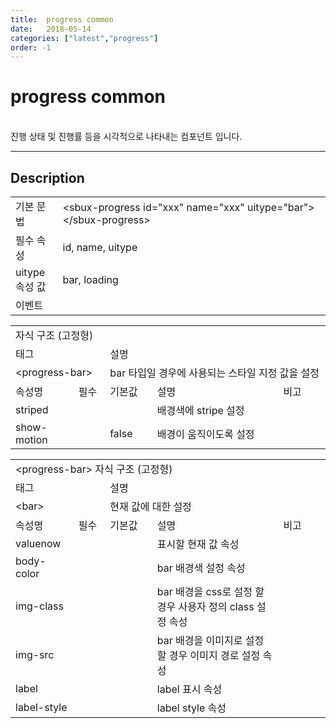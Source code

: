 ```yaml
---
title:  progress common
date:   2018-05-14
categories: ["latest","progress"]
order: -1
---
```


progress common
===

<br>
진행 상태 및 진행률 등을 시각적으로 나타내는 컴포넌트 입니다.

---

## Description

<table style="width:100%">
    <colgroup>
        <col width="15%"/>
        <col width="35%"/>
        <col width="15%"/>
        <col width="35%"/>
    </colgroup>
    <tr>
        <td class="tdTitle">기본 문법</td>
        <td colspan="3">&lt;sbux-progress id="xxx" name="xxx" uitype="bar"&gt;&lt;/sbux-progress&gt;</td>
    </tr>
    <tr>
        <td class="tdTitle">필수 속성</td>
        <td colspan="3">id, name, uitype</td>
    </tr>
    <tr>
        <td class="tdTitle">uitype 속성 값</td>
        <td colspan="3">bar, loading</td>
    </tr>
    <tr>
        <td class="tdTitle">이벤트</td>
        <td colspan="3"></td>
    </tr>
</table>

<table style="width:100%">
    <colgroup>
        <col width="20%"/>
        <col width="10%"/>
        <col width="15%"/>
        <col width="40%"/>
        <col width="15%"/>
    </colgroup>
    <tr>
        <td class="tdTitle tdBg tdCenter" colspan="5">자식 구조 (고정형)</td>
    </tr>
    <tr>
        <td class="tdTitle tdCenter" colspan="2">태그</td>
        <td class="tdTitle tdCenter" colsapn="3">설명</td>
    </tr>
    <tr>
        <td class="tdCenter" colspan="2">&lt;progress-bar&gt;</td>
        <td class="tdCenter" colspan="3">bar 타입일 경우에 사용되는 스타일 지정 값을 설정</td>
    </tr>
    <tr>
        <td class="tdTitle tdCenter">속성명</td>
        <td class="tdTitle tdCenter">필수</td>
        <td class="tdTitle tdCenter">기본값</td>
        <td class="tdTitle tdCenter">설명</td>
        <td class="tdTitle tdCenter">비고</td>
    </tr>
    <tr>
        <td class="tdCenter">striped</td>
        <td class="tdCenter"></td>
        <td class="tdCenter"></td>
        <td class="tdCenter">배경색에 stripe 설정</td>
        <td class="tdCenter"></td>
    </tr>
    <tr>
        <td class="tdCenter">show-motion</td>
        <td class="tdCenter"></td>
        <td class="tdCenter">false</td>
        <td class="tdCenter">배경이 움직이도록 설정</td>
        <td class="tdCenter"></td>
    </tr>
</table>

<table style="width:100%">
    <colgroup>
        <col width="20%"/>
        <col width="10%"/>
        <col width="15%"/>
        <col width="40%"/>
        <col width="15%"/>
    </colgroup>
    <tr>
        <td class="tdTitle tdBg tdCenter" colspan="5">&lt;progress-bar&gt; 자식 구조 (고정형)</td>
    </tr>
    <tr>
        <td class="tdTitle tdCenter" colspan="2">태그</td>
        <td class="tdTitle tdCenter" colsapn="3">설명</td>
    </tr>
    <tr>
        <td class="tdCenter" colspan="2">&lt;bar&gt;</td>
        <td class="tdCenter" colspan="3">현재 값에 대한 설정</td>
    </tr>
    <tr>
        <td class="tdTitle tdCenter">속성명</td>
        <td class="tdTitle tdCenter">필수</td>
        <td class="tdTitle tdCenter">기본값</td>
        <td class="tdTitle tdCenter">설명</td>
        <td class="tdTitle tdCenter">비고</td>
    </tr>
    <tr>
        <td class="tdCenter">valuenow</td>
        <td class="tdCenter"></td>
        <td class="tdCenter"></td>
        <td class="tdCenter">표시할 현재 값 속성</td>
        <td class="tdCenter"></td>
    </tr>
    <tr>
        <td class="tdCenter">body-color</td>
        <td class="tdCenter"></td>
        <td class="tdCenter"></td>
        <td class="tdCenter">bar 배경색 설정 속성</td>
        <td class="tdCenter"></td>
    </tr>
    <tr>
        <td class="tdCenter">img-class</td>
        <td class="tdCenter"></td>
        <td class="tdCenter"></td>
        <td class="tdCenter">bar 배경을 css로 설정 할 경우 사용자 정의 class 설정 속성</td>
        <td class="tdCenter"></td>
    </tr>
    <tr>
        <td class="tdCenter">img-src</td>
        <td class="tdCenter"></td>
        <td class="tdCenter"></td>
        <td class="tdCenter">bar 배경을 이미지로 설정 할 경우 이미지 경로 설정 속성</td>
        <td class="tdCenter"></td>
    </tr>
    <tr>
        <td class="tdCenter">label</td>
        <td class="tdCenter"></td>
        <td class="tdCenter"></td>
        <td class="tdCenter">label 표시 속성</td>
        <td class="tdCenter"></td>
    </tr>
    <tr>
        <td class="tdCenter">label-style</td>
        <td class="tdCenter"></td>
        <td class="tdCenter"></td>
        <td class="tdCenter">label style 속성</td>
        <td class="tdCenter"></td>
    </tr>
</table>